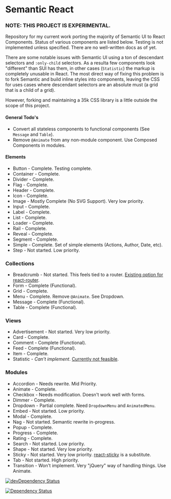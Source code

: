 # Semantic React

### NOTE: THIS PROJECT IS EXPERIMENTAL.

Repository for my current work porting the majority of Semantic UI to React Components.
Status of various components are listed below. Testing is not implemented unless specified.
There are no well-written docs as of yet.

There are some notable issues with Semantic UI using a ton of descendant selectors and `:only-child`
selectors. As a resulta few components look "different" than SUI has them, in other cases (`Statistic`)
the markup is completely unusable in React. The most direct way of fixing this problem is to fork Semantic
and build inline styles into components, leaving the CSS for uses cases where descendant selectors
are an absolute must (a grid that is a child of a grid).

However, forking and maintaining a 35k CSS library is a little outside the scope of this project.

#### General Todo's
* Convert all stateless components to functional components (See `Message` and `Table`).
* Remove `@Animate` from any non-module component. Use Composed Components in modules.

#### Elements
* Button - Complete. Testing complete.
* Container - Complete.
* Divider - Complete.
* Flag - Complete.
* Header - Complete.
* Icon - Complete.
* Image - Mostly Complete (No SVG Support). Very low priority.
* Input - Complete.
* Label - Complete.
* List - Complete.
* Loader - Complete.
* Rail - Complete.
* Reveal - Complete.
* Segment - Complete.
* Simple - Complete. Set of simple elements (Actions, Author, Date, etc).
* Step - Not started. Low priority.

### Collections
* Breadcrumb - Not started. This feels tied to a router. [Existing option for react-router](https://github.com/svenanders/react-breadcrumbs).
* Form - Complete (Functional).
* Grid - Complete.
* Menu - Complete. Remove `@Animate`. See Dropdown.
* Message - Complete (Functional).
* Table - Complete (Functional).

### Views
* Advertisement - Not started. Very low priority.
* Card - Complete.
* Comment - Complete (Functional).
* Feed - Complete (Functional).
* Item - Complete.
* Statistic - *Can't implement*. [Currently not feasible](https://github.com/hallister/semantic-react/issues/6).

### Modules
* Accordion - Needs rewrite. Mid Priority.
* Animate - Complete.
* Checkbox - Needs modification. Doesn't work well with forms.
* Dimmer - Complete.
* Dropdown - Partial complete. Need `DropdownMenu` and `AnimatedMenu`.
* Embed - Not started. Low priority.
* Modal - Complete.
* Nag - Not started. Semantic rewrite in-progress.
* Popup - Complete.
* Progress - Complete.
* Rating - Complete.
* Search - Not started. Low priority.
* Shape - Not started. Very low priority.
* Sticky - Not started. Very low priority. [react-sticky](https://github.com/captivationsoftware/react-sticky) is a substitute.
* Tab - Not started. High priority.
* Transition - Won't implement. Very "jQuery" way of handling things. Use Animate.

[![devDependency Status](https://david-dm.org/hallister/semantic-react/dev-status.svg)](https://david-dm.org/hallister/semantic-react#info=devDependencies)

[![Dependency Status](https://david-dm.org/hallister/semantic-react.svg)](https://david-dm.org/hallister/semantic-react)
